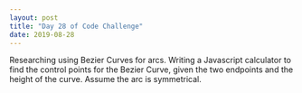 ```yaml
---
layout: post
title: "Day 28 of Code Challenge"
date: 2019-08-28
---
```

Researching using Bezier Curves for arcs. Writing a Javascript calculator to find the control points for the Bezier Curve, given the two endpoints and the height of the curve. Assume the arc is
symmetrical.